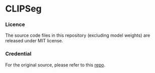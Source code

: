 # CLIPSeg


### Licence
The source code files in this repository (excluding model weights) are released under MIT license.

### Credential
For the original source, please refer to this [repo](https://github.com/timojl/clipseg).

